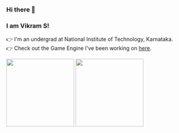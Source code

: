 ### Hi there 👋 
### I am Vikram S!
👉 I'm an undergrad at National Institute of Technology, Karnataka. <br>
👉 Check out the Game Engine I've been working on [here](https://github.com/VikramSGIT/MarsEngine#readme). <br>
<div>
  <img height="180em" src="https://github-readme-stats.vercel.app/api?username=VikramSGIT&show_icons=true&theme=jolly" href="https://github.com/VikramSGIT"/> 
  <img height="180em" src ="https://github-readme-stats.vercel.app/api/top-langs?username=VikramSGIT&theme=jolly&layout=compact" href="https://github.com/VikramSGIT/MarsEngine#readme"/>
</div>
